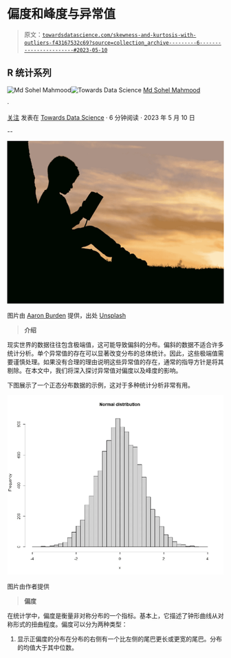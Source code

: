 # 偏度和峰度与异常值

> 原文：[`towardsdatascience.com/skewness-and-kurtosis-with-outliers-f43167532c69?source=collection_archive---------6-----------------------#2023-05-10`](https://towardsdatascience.com/skewness-and-kurtosis-with-outliers-f43167532c69?source=collection_archive---------6-----------------------#2023-05-10)

## R 统计系列

[](https://mdsohel-mahmood.medium.com/?source=post_page-----f43167532c69--------------------------------)![Md Sohel Mahmood](https://mdsohel-mahmood.medium.com/?source=post_page-----f43167532c69--------------------------------)[](https://towardsdatascience.com/?source=post_page-----f43167532c69--------------------------------)![Towards Data Science](https://towardsdatascience.com/?source=post_page-----f43167532c69--------------------------------) [Md Sohel Mahmood](https://mdsohel-mahmood.medium.com/?source=post_page-----f43167532c69--------------------------------)

·

[关注](https://medium.com/m/signin?actionUrl=https%3A%2F%2Fmedium.com%2F_%2Fsubscribe%2Fuser%2Fd4a38d280273&operation=register&redirect=https%3A%2F%2Ftowardsdatascience.com%2Fskewness-and-kurtosis-with-outliers-f43167532c69&user=Md+Sohel+Mahmood&userId=d4a38d280273&source=post_page-d4a38d280273----f43167532c69---------------------post_header-----------) 发表在 [Towards Data Science](https://towardsdatascience.com/?source=post_page-----f43167532c69--------------------------------) · 6 分钟阅读 · 2023 年 5 月 10 日 [](https://medium.com/m/signin?actionUrl=https%3A%2F%2Fmedium.com%2F_%2Fvote%2Ftowards-data-science%2Ff43167532c69&operation=register&redirect=https%3A%2F%2Ftowardsdatascience.com%2Fskewness-and-kurtosis-with-outliers-f43167532c69&user=Md+Sohel+Mahmood&userId=d4a38d280273&source=-----f43167532c69---------------------clap_footer-----------)

--

[](https://medium.com/m/signin?actionUrl=https%3A%2F%2Fmedium.com%2F_%2Fbookmark%2Fp%2Ff43167532c69&operation=register&redirect=https%3A%2F%2Ftowardsdatascience.com%2Fskewness-and-kurtosis-with-outliers-f43167532c69&source=-----f43167532c69---------------------bookmark_footer-----------)![](img/c7075583a80e99925747d4c12c5571be.png)

图片由 [Aaron Burden](https://unsplash.com/@aaronburden?utm_source=unsplash&utm_medium=referral&utm_content=creditCopyText) 提供，出处 [Unsplash](https://unsplash.com/photos/6jYoil2GhVk?utm_source=unsplash&utm_medium=referral&utm_content=creditCopyText)

> **介绍**

现实世界的数据往往包含极端值，这可能导致偏斜的分布。偏斜的数据不适合许多统计分析。单个异常值的存在可以显著改变分布的总体统计。因此，这些极端值需要谨慎处理。如果没有合理的理由说明这些异常值的存在，通常的指导方针是将其剔除。在本文中，我们将深入探讨异常值对偏度以及峰度的影响。

下图展示了一个正态分布数据的示例，这对于多种统计分析非常有用。

![](img/fd5861d5af18c21b0c2fe2b7b718b114.png)

图片由作者提供

> **偏度**

在统计学中，偏度是衡量非对称分布的一个指标。基本上，它描述了钟形曲线从对称形式的扭曲程度。偏度可以分为两种类型：

1.  显示正偏度的分布在分布的右侧有一个比左侧的尾巴更长或更宽的尾巴。分布的均值大于其中位数。
